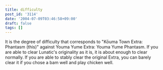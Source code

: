 ```yaml
---
title: difficulty
post_id: '3114'
date: '2004-07-09T03:46:58+09:00'
draft: false
tags: []
---
```


It is the degree of difficulty that corresponds to "Kōuma Town Extra: Phantasm (this)" against Youma Yume Extra: Youma Yume Phantasm. If you are able to clear Lunatic's originality as it is, it is about enough to clear normally. If you are able to stably clear the original Extra, you can barely clear it if you chose a bam well and play chicken well.